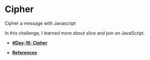 # Cipher

Cipher a message with Javascript

In this challenge, I learned more about slice and join on JavaScript.

- **[#Day-16: Cipher](https://romariocoimbrac.github.io/100-days-of-code-challenge/src/day-016-cipher/)**

- **[References](https://developer.mozilla.org/pt-BR/docs/Web/JavaScript/Reference/Global_Objects/Array/slice)**
